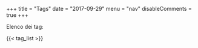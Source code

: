 +++
title = "Tags"
date = "2017-09-29"
menu = "nav"
disableComments = true
+++

Elenco dei tag:

{{< tag_list >}}
